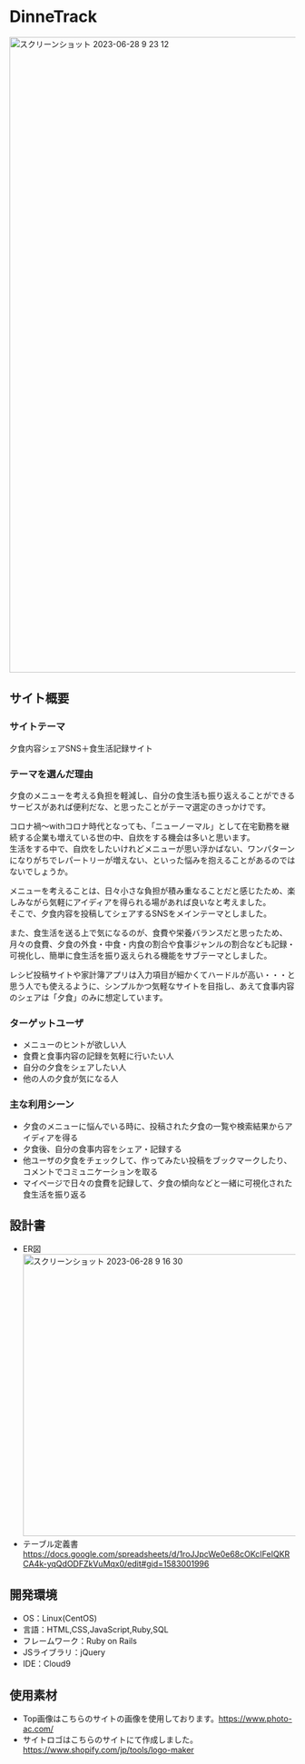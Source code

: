 # DinneTrack
<img width="1120" alt="スクリーンショット 2023-06-28 9 23 12" src="https://github.com/NGIKK/DinneTrack/assets/129597259/5dd5981c-587a-46bf-a2a2-4ea9a3e8195b">

## サイト概要
### サイトテーマ
夕食内容シェアSNS＋食生活記録サイト

### テーマを選んだ理由
夕食のメニューを考える負担を軽減し、自分の食生活も振り返えることができるサービスがあれば便利だな、と思ったことがテーマ選定のきっかけです。

コロナ禍〜withコロナ時代となっても、「ニューノーマル」として在宅勤務を継続する企業も増えている世の中、自炊をする機会は多いと思います。  
生活をする中で、自炊をしたいけれどメニューが思い浮かばない、ワンパターンになりがちでレパートリーが増えない、といった悩みを抱えることがあるのではないでしょうか。

メニューを考えることは、日々小さな負担が積み重なることだと感じたため、楽しみながら気軽にアイディアを得られる場があれば良いなと考えました。  
そこで、夕食内容を投稿してシェアするSNSをメインテーマとしました。

また、食生活を送る上で気になるのが、食費や栄養バランスだと思ったため、月々の食費、夕食の外食・中食・内食の割合や食事ジャンルの割合なども記録・可視化し、簡単に食生活を振り返えられる機能をサブテーマとしました。  

レシピ投稿サイトや家計簿アプリは入力項目が細かくてハードルが高い・・・と思う人でも使えるように、シンプルかつ気軽なサイトを目指し、あえて食事内容のシェアは「夕食」のみに想定しています。

### ターゲットユーザ
- メニューのヒントが欲しい人
- 食費と食事内容の記録を気軽に行いたい人
- 自分の夕食をシェアしたい人
- 他の人の夕食が気になる人

### 主な利用シーン
- 夕食のメニューに悩んでいる時に、投稿された夕食の一覧や検索結果からアイディアを得る
- 夕食後、自分の食事内容をシェア・記録する
- 他ユーザの夕食をチェックして、作ってみたい投稿をブックマークしたり、コメントでコミュニケーションを取る
- マイページで日々の食費を記録して、夕食の傾向などと一緒に可視化された食生活を振り返る

## 設計書
- ER図</br>
<img width="497" alt="スクリーンショット 2023-06-28 9 16 30" src="https://github.com/NGIKK/DinneTrack/assets/129597259/456cc280-fe66-4ca7-a092-31c3003a3991"></br>
- テーブル定義書</br>
https://docs.google.com/spreadsheets/d/1roJJpcWe0e68cOKcIFeIQKRCA4k-yqQdODFZkVuMqx0/edit#gid=1583001996

## 開発環境
- OS：Linux(CentOS)
- 言語：HTML,CSS,JavaScript,Ruby,SQL
- フレームワーク：Ruby on Rails
- JSライブラリ：jQuery
- IDE：Cloud9

## 使用素材
- Top画像はこちらのサイトの画像を使用しております。https://www.photo-ac.com/
- サイトロゴはこちらのサイトにて作成しました。https://www.shopify.com/jp/tools/logo-maker

